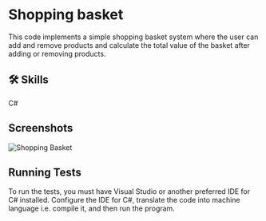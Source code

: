 
# Shopping basket 

This code implements a simple shopping basket system where the user can add and remove products and calculate the total value of the basket after adding or removing products.

## 🛠 Skills
C#


## Screenshots

![Shopping Basket](https://github.com/maciekstrach01/Library_Management/assets/146733279/e7c49ed4-2546-4e4c-a8ff-755aac815f4c)












## Running Tests

To run the tests, you must have Visual Studio or another preferred IDE for C# installed. Configure the IDE for C#, translate the code into machine language i.e. compile it, and then run the program.

```


